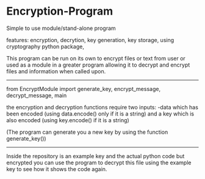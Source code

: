 # Encryption-Program
Simple to use module/stand-alone program

features:
encryption,
decrytion,
key generation,
key storage,
using cryptography python package,

This program can be run on its own to encrypt files or text from user or used as a module in a greater program allowing it to decrypt and encrypt files and information when 
called upon.

--------

from EncryptModule import generate_key, encrypt_message, decrypt_message, main

the encryption and decryption functions require two inputs:
-data which has been encoded (using data.encode() only if it is a string)
and a key which is also encoded (using key.encode() if it is a string)

(The program can generate you a new key by using the function generate_key())

--------
Inside the repository is an example key and the actual python code but encrypted
you can use the program to decrypt this file using the example key to see how it shows the code again.


